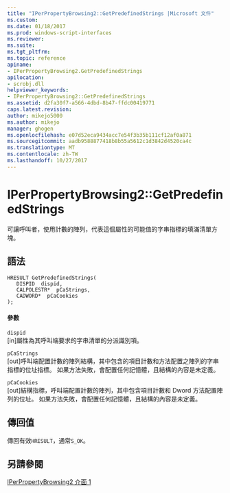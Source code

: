 ```yaml
---
title: "IPerPropertyBrowsing2::GetPredefinedStrings |Microsoft 文件"
ms.custom: 
ms.date: 01/18/2017
ms.prod: windows-script-interfaces
ms.reviewer: 
ms.suite: 
ms.tgt_pltfrm: 
ms.topic: reference
apiname:
- IPerPropertyBrowsing2.GetPredefinedStrings
apilocation:
- scrobj.dll
helpviewer_keywords:
- IPerPropertyBrowsing2::GetPredefinedStrings
ms.assetid: d2fa30f7-a566-4dbd-8b47-ffdc00419771
caps.latest.revision: 
author: mikejo5000
ms.author: mikejo
manager: ghogen
ms.openlocfilehash: e07d52eca9434acc7e54f3b35b111cf12af0a871
ms.sourcegitcommit: aadb9588877418b8b55a5612c1d3842d4520ca4c
ms.translationtype: MT
ms.contentlocale: zh-TW
ms.lasthandoff: 10/27/2017
---
```

# <a name="iperpropertybrowsing2getpredefinedstrings"></a>IPerPropertyBrowsing2::GetPredefinedStrings
可讓呼叫者，使用計數的陣列，代表這個屬性的可能值的字串指標的填滿清單方塊。  
  
## <a name="syntax"></a>語法  
  
```  
HRESULT GetPredefinedStrings(  
   DISPID  dispid,  
   CALPOLESTR*  pCaStrings,  
   CADWORD*  pCaCookies  
);  
```  
  
#### <a name="parameters"></a>參數  
 `dispid`  
 [in]屬性為其呼叫端要求的字串清單的分派識別項。  
  
 `pCaStrings`  
 [out]呼叫端配置計數的陣列結構，其中包含的項目計數和方法配置之陣列的字串指標的位址指標。 如果方法失敗，會配置任何記憶體，且結構的內容是未定義。  
  
 `pCaCookies`  
 [out]結構指標，呼叫端配置計數的陣列，其中包含項目計數和 Dword 方法配置陣列的位址。 如果方法失敗，會配置任何記憶體，且結構的內容是未定義。  
  
## <a name="return-value"></a>傳回值  
 傳回有效`HRESULT`，通常`S_OK`。  
  
## <a name="see-also"></a>另請參閱  
 [IPerPropertyBrowsing2 介面 1](../../winscript/reference/iperpropertybrowsing2-interface-1.md)